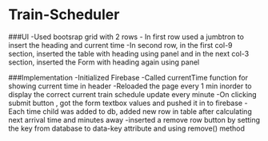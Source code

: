 # Train-Scheduler

###UI
-Used bootsrap grid with 2 rows
    - In first row used a jumbtron to insert the heading and current time
    -In second row, in the first col-9 section, inserted the table with heading using panel and in the next col-3 section, inserted the Form with heading again using panel

###Implementation
-Initialized Firebase
-Called currentTime function for showing current time in header
-Reloaded the page every 1 min inorder to display the correct current train schedule update every minute 
-On clicking submit button , got the form textbox values and pushed it in to firebase
-Each time child was added to db, added new row in table after calculating next arrival time and minutes away
-inserted a remove row button by setting the key from database to data-key attribute and using remove() method